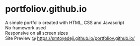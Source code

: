 # portfoliov.github.io<br>
A simple portfolio created with HTML, CSS and Javascript<br>
No framework used<br>
Responsive on all screen sizes<br>
Site Preview @ https://smtoyedeji.github.io/portfoliov.github.io/

